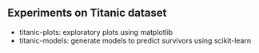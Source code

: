 ## Experiments on Titanic dataset
  * titanic-plots: exploratory plots using matplotlib
  * titanic-models: generate models to predict survivors using scikit-learn
